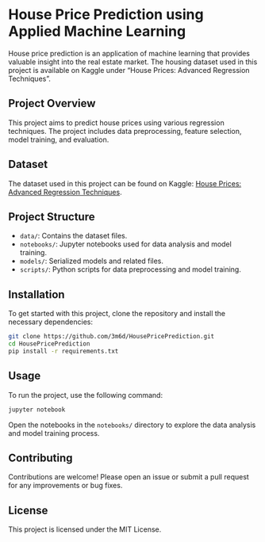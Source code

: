 # House Price Prediction using Applied Machine Learning

House price prediction is an application of machine learning that provides valuable insight into the real estate market. The housing dataset used in this project is available on Kaggle under “House Prices: Advanced Regression Techniques”.

## Project Overview

This project aims to predict house prices using various regression techniques. The project includes data preprocessing, feature selection, model training, and evaluation.

## Dataset

The dataset used in this project can be found on Kaggle: [House Prices: Advanced Regression Techniques](https://www.kaggle.com/c/house-prices-advanced-regression-techniques/data).

## Project Structure

- `data/`: Contains the dataset files.
- `notebooks/`: Jupyter notebooks used for data analysis and model training.
- `models/`: Serialized models and related files.
- `scripts/`: Python scripts for data preprocessing and model training.

## Installation

To get started with this project, clone the repository and install the necessary dependencies:

```bash
git clone https://github.com/3m6d/HousePricePrediction.git
cd HousePricePrediction
pip install -r requirements.txt
```

## Usage

To run the project, use the following command:

```bash
jupyter notebook
```

Open the notebooks in the `notebooks/` directory to explore the data analysis and model training process.

## Contributing

Contributions are welcome! Please open an issue or submit a pull request for any improvements or bug fixes.

## License

This project is licensed under the MIT License.
```
